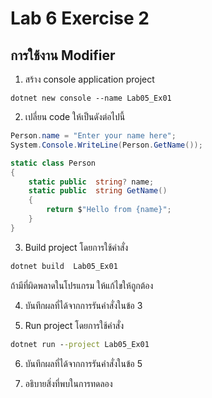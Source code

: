 # Lab 6 Exercise 2

## การใช้งาน Modifier


1. สร้าง console application project

```
dotnet new console --name Lab05_Ex01
```
2. เปลี่ยน code ให้เป็นดังต่อไปนี้

```cs
Person.name = "Enter your name here";
System.Console.WriteLine(Person.GetName());

static class Person
{
    static public  string? name;
    static public  string GetName()
    {
        return $"Hello from {name}";
    }
}
```

3. Build project โดยการใช้คำสั่ง

```cmd
dotnet build  Lab05_Ex01
```

ถ้ามีที่ผิดพลาดในโปรแกรม ให้แก้ไขให้ถูกต้อง


4. บันทึกผลที่ได้จากการรันคำสั่งในข้อ 3

5. Run project โดยการใช้คำสั่ง

```cmd
dotnet run --project Lab05_Ex01
```

6. บันทึกผลที่ได้จากการรันคำสั่งในข้อ 5

7. อธิบายสิ่งที่พบในการทดลอง
